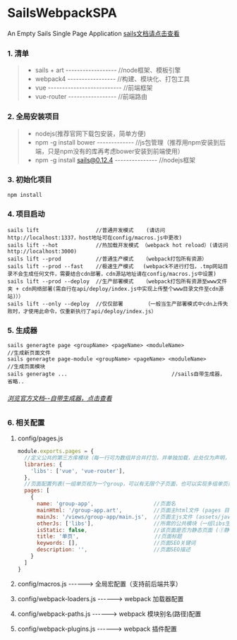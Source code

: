 # SailsWebpackSPA

An Empty Sails Single Page Application [sails文档请点击查看](https://0.12.sailsjs.com/documentation/concepts)

### 1. 清单

> * sails + art ------------------ //node框架、模板引擎
> * webpack4 ----------------- //构建、模块化、打包工具
> * vue -------------------------- //前端框架
> * vue-router ----------------- //前端路由

### 2. 全局安装项目

> * nodejs(推荐官网下载包安装，简单方便)
> * npm -g install bower ------------- //js包管理（推荐用npm安装到后端，只是npm没有的库再考虑bower安装到前端使用）
> * npm -g install sails@0.12.4 --------------- //nodejs框架

### 3. 初始化项目

```
npm install
```

### 4. 项目启动

```
sails lift                  //普通开发模式    (请访问http://localhost:1337，host地址可在config/macros.js中更改)
sails lift --hot            //热加载开发模式 （webpack hot reload）(请访问http://localhost:3000)
sails lift --prod           //普通生产模式   （webpack打包所有资源）
sails lift --prod --fast    //极速生产模式   (webpack不进行打包，.tmp网站目录不会生成任何文件，需要结合cdn部署，cdn源站地址请在config/macros.js中设置)
sails lift --prod --deploy  //生产部署模式   （webpack打包所有资源至www文件夹 + cdn网络部署(需自行在api/deploy/index.js中实现上传整个www目录文件至cdn源站)））
sails lift --only --deploy  //仅仅部署       （一般当生产部署模式中cdn上传失败时，才使用此命令，仅重新执行了api/deploy/index.js）
```

### 5. 生成器

```
sails generagte page <groupName> <pageName> <moduleName>              //生成新页面文件
sails generagte page-module <groupName> <pageName> <moduleName>        //生成页面模块
sails generagte ...                                 //sails自带生成器，省略..
```
###### [浏览官方文档--自带生成器，点击查看](https://0.12.sailsjs.com/documentation/reference/command-line-interface/sails-generate)

### 6. 相关配置

1. config/pages.js

    ```javascript
    module.exports.pages = {
      //定义公共的第三方库模块（每一行可为数组并合并打包，并单独加载，此处仅为声明，页面如需使用，请在下面pages中otherJs指定）
      libraries: {
        'libs': ['vue', 'vue-router'],
      },
      //页面配置列表(一组单页视为一个group，可以有无限个子页面，也可以实现多组单页兼并，则在下面数组进行其它页面配置)
      pages: [
        {
          name: 'group-app',                   //页面名
          mainHtml: '/group-app.art',          //页面主html文件 (pages 目录下)
          mainJs: '/views/group-app/main.js',  //页面主js文件 (assets/javascript 目录下)
          otherJs: ['libs'],                   //所需的公共模块（一组libs生成一个引用文件，因此建议一个页面只用一组libs，每组内允许添加多个库）
          isStatic: false,                     //该页面是否为静态页面 (①静态页面则以html格式输出到.tmp/public/pages；②动态页面则输出到views中，可在config/routes中使用)
          title: '单页',                        //页面标题
          keywords: [],                        //页面SEO关键词
          description: '',                     //页面SEO描述
        }
      ]
    }
    ```
2. config/macros.js ------> 全局宏配置（支持前后端共享）

3. config/webpack-loaders.js ------> webpack 加载器配置

4. config/webpack-paths.js ------> webpack 模块别名(路径)配置

5. config/webpack-plugins.js ------> webpack 插件配置





